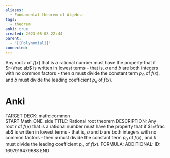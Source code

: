 ```yaml
---
aliases:
  - Fundamental theorem of Algebra
tags:
  - theorem
anki: true
created: 2023-08-08 22:44
parent:
  - "[[Polynomial]]"
connected:
---
```

Any root $r$ of $f(x)$ that is a rational number must have the property that if $r=\frac ab$ is written in lowest terms - that is, $a$ and $b$ are both integers with no common factors - then $a$ must divide the constant term $p_0$ of $f(x)$, and $b$ must divide the leading coefficient $p_n$ of $f(x).$

# Anki
TARGET DECK: math::common  
START
Math_ONE_side
TITLE: Rational root theorem
DESCRIPTION: Any root $r$ of $f(x)$ that is a rational number must have the property that if $r=\frac ab$ is written in lowest terms - that is, $a$ and $b$ are both integers with no common factors - then $a$ must divide the constant term $p_0$ of $f(x)$, and $b$ must divide the leading coefficient $p_n$ of $f(x).$
FORMULA: 
ADDITIONAL:
ID: 1697916479688
END